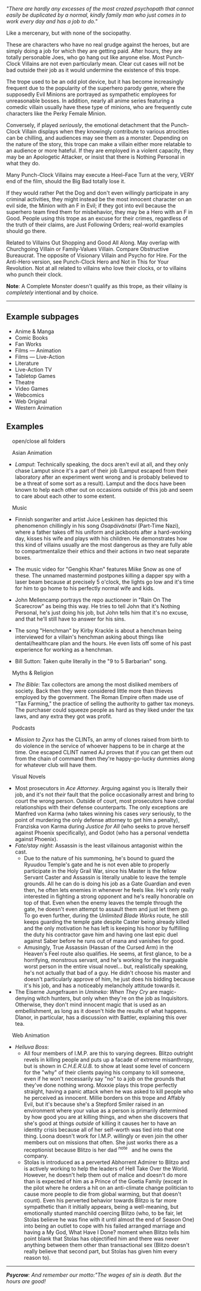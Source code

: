 _"There are hardly any excesses of the most crazed psychopath that cannot easily be duplicated by a normal, kindly family man who just comes in to work every day and has a job to do."_

Like a mercenary, but with none of the sociopathy.

These are characters who have no real grudge against the heroes, but are simply doing a job for which they are getting paid. After hours, they are totally personable Joes, who go hang out like anyone else. Most Punch-Clock Villains are not even particularly mean. Clear cut cases will not be bad outside their job as it would undermine the existence of this trope.

The trope used to be an odd plot device, but it has become increasingly frequent due to the popularity of the superhero parody genre, where the supposedly Evil Minions are portrayed as sympathetic employees for unreasonable bosses. In addition, nearly all anime series featuring a comedic villain usually have these type of minions, who are frequently cute characters like the Perky Female Minion.

Conversely, if played _seriously_, the emotional detachment that the Punch-Clock Villain displays when they knowingly contribute to various atrocities can be chilling, and audiences may see them as a monster. Depending on the nature of the story, this trope can make a villain either more relatable to an audience or more hateful. If they are employed in a violent capacity, they may be an Apologetic Attacker, or insist that there is Nothing Personal in what they do.

Many Punch-Clock Villains may execute a Heel–Face Turn at the very, VERY end of the film, should the Big Bad totally lose it.

If they would rather Pet the Dog and don't even willingly participate in any criminal activities, they might instead be the most innocent character on an evil side, the Minion with an F in Evil; if they got into evil because the superhero team fired them for misbehavior, they may be a Hero with an F in Good. People using this trope as an excuse for their crimes, regardless of the truth of their claims, are Just Following Orders; real-world examples should go there.

Related to Villains Out Shopping and Good All Along. May overlap with Churchgoing Villain or Family-Values Villain. Compare Obstructive Bureaucrat. The opposite of Visionary Villain and Psycho for Hire. For the Anti-Hero version, see Punch-Clock Hero and Not in This for Your Revolution. Not at all related to villains who love their clocks, or to villains who punch their clock.

**Note**: A Complete Monster doesn't qualify as this trope, as their villainy is _completely_ intentional and by choice.

___

## Example subpages

-   Anime & Manga
-   Comic Books
-   Fan Works
-   Films — Animation
-   Films — Live-Action
-   Literature
-   Live-Action TV
-   Tabletop Games
-   Theatre
-   Video Games
-   Webcomics
-   Web Original
-   Western Animation

## Examples

    open/close all folders 

    Asian Animation 

-   _Lamput_: Technically speaking, the docs aren't evil at all, and they only chase Lamput since it's a part of their job (Lamput escaped from their laboratory after an experiment went wrong and is probably believed to be a threat of some sort as a result). Lamput and the docs have been known to help each other out on occasions outside of this job and seem to care about each other to some extent.

    Music 

-   Finnish songwriter and artist Juice Leskinen has depicted this phenomenon chillingly in his song _Osapäivänatsi_ (Part-Time Nazi), where a father takes off his uniform and jackboots after a hard-working day, kisses his wife and plays with his children. He demonstrates how this kind of villains usually are the most dangerous as they are fully able to compartmentalize their ethics and their actions in two neat separate boxes.

-   The music video for "Genghis Khan" features Miike Snow as one of these. The unnamed mastermind postpones killing a dapper spy with a laser beam because at precisely 5 o'clock, the lights go low and it's time for him to go home to his perfectly normal wife and kids.
-   John Mellencamp portrays the repo auctioneer in "Rain On The Scarecrow" as being this way. He tries to tell John that it's Nothing Personal, he's just doing his job, but John tells him that it's no excuse, and that he'll still have to answer for his sins.
-   The song "Henchman" by Kirby Krackle is about a henchman being interviewed for a villain's henchman asking about things like dental/healthcare plan and the hours. He even lists off some of his past experience for working as a henchman.
-   Bill Sutton: Taken quite literally in the "9 to 5 Barbarian" song.

    Myths & Religion 

-   _The Bible_: Tax collectors are among the most disliked members of society. Back then they were considered little more than thieves employed by the government. The Roman Empire often made use of "Tax Farming," the practice of selling the authority to gather tax moneys. The purchaser could squeeze people as hard as they liked under the tax laws, and any extra they got was profit.

    Podcasts 

-   _Mission to Zyxx_ has the CLINTs, an army of clones raised from birth to do violence in the service of whoever happens to be in charge at the time. One escaped CLINT named AJ proves that if you can get them out from the chain of command then they're happy-go-lucky dummies along for whatever club will have them.

    Visual Novels 

-   Most prosecutors in _Ace Attorney_. Arguing against you is literally their job, and it's not _their_ fault that the police occasionally arrest and bring to court the wrong person. Outside of court, most prosecutors have cordial relationships with their defense counterparts. The only exceptions are Manfred von Karma (who takes winning his cases _very_ seriously, to the point of murdering the only defense attorney to get him a penalty), Franziska von Karma during _Justice for All_ (who seeks to prove herself against Phoenix specifically), and Godot (who has a personal vendetta against Phoenix).
-   _Fate/stay night_: Assassin is the least villainous antagonist within the cast.
    -   Due to the nature of his summoning, he's bound to guard the Ryuudou Temple's gate and he is not even able to properly participate in the Holy Grail War, since his Master is the fellow Servant Caster and Assassin is literally unable to leave the temple grounds. All he can do is doing his job as a Gate Guardian and even then, he often lets enemies in whenever he feels like. He's only really interested in fighting a strong opponent and he's really honorable on top of that. Even when the enemy leaves the temple through the gate, he doesn't even attempt to assault them and just let them go. To go even further, during the _Unlimited Blade Works_ route, he still keeps guarding the temple gate despite Caster being already killed and the only motivation he has left is keeping his honor by fulfilling the duty his contractor gave him and having one last epic duel against Saber before he runs out of mana and vanishes for good.
    -   Amusingly, True Assassin (Hassan of the Cursed Arm) in the Heaven's Feel route also qualifies. He seems, at first glance, to be a horrifying, monstrous servant, and he's working for the inarguable worst person in the entire visual novel... but, realistically speaking, he's not actually that bad of a guy. He didn't choose his master and doesn't particularly approve of him, he just does his bidding because it's his job, and has a noticeably melancholy attitude towards it.
-   The Eiserne Jungefrauen in _Umineko: When They Cry_ are magic-denying witch hunters, but only when they're on the job as Inquisitors. Otherwise, they don't mind innocent magic that is used as an embellishment, as long as it doesn't hide the results of what happens. Dlanor, in particular, has a discussion with Battler, explaining this over tea.

    Web Animation 

-   _Helluva Boss_:
    -   All four members of I.M.P. are this to varying degrees. Blitzo outright revels in killing people and puts up a facade of extreme misanthropy, but is shown in _C.H.E.R.U.B._ to show at least some level of concern for the "why" of their clients paying his company to kill someone, even if he won't necessarily say "no" to a job on the grounds that they've done nothing wrong. Moxxie plays this trope perfectly straight, having a panic attack when he was asked to kill people who he perceived as innocent. Millie borders on this trope and Affably Evil, but it's because she's a Stepford Smiler raised in an environment where your value as a person is primarily determined by how good you are at killing things, and when she discovers that she's good at things _outside_ of killing it causes her to have an identity crisis because all of her self-worth was tied into that one thing. Loona doesn't work for I.M.P. willingly or even join the other members out on missions that often. She just works there as a receptionist because Blitzo is her dad <sup>note&nbsp;</sup>  and he owns the company.
    -   Stolas is introduced as a perverted Abhorrent Admirer to Blitzo and is actively working to help the leaders of Hell Take Over the World. However, he doesn't help them out of malice and doesn't do more than is expected of him as a Prince of the Goetia Family (except in the pilot where he orders a hit on an anti-climate change politician to cause more people to die from global warming, but that doesn't count). Even his perverted behavior towards Blitzo is far more sympathetic than it initially appears, being a well-meaning, but emotionally stunted manchild coercing Blitzo (who, to be fair, let Stolas believe he was fine with it until almost the end of Season One) into being an outlet to cope with his failed arranged marriage and having a My God, What Have I Done? moment when Blitzo tells him point blank that Stolas has objectified him and there was never anything between them other than transactional sex (Blitzo doesn't really believe that second part, but Stolas has given him every reason to).

___

**_Psycrow_**_: And remember our motto:"The wages of sin is death. But the hours are good!_